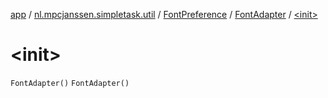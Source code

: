 [app](../../../index.md) / [nl.mpcjanssen.simpletask.util](../../index.md) / [FontPreference](../index.md) / [FontAdapter](index.md) / [&lt;init&gt;](.)

# &lt;init&gt;

`FontAdapter()`
`FontAdapter()`